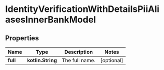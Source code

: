 
# IdentityVerificationWithDetailsPiiAliasesInnerBankModel

## Properties
Name | Type | Description | Notes
------------ | ------------- | ------------- | -------------
**full** | **kotlin.String** | The full name. |  [optional]



